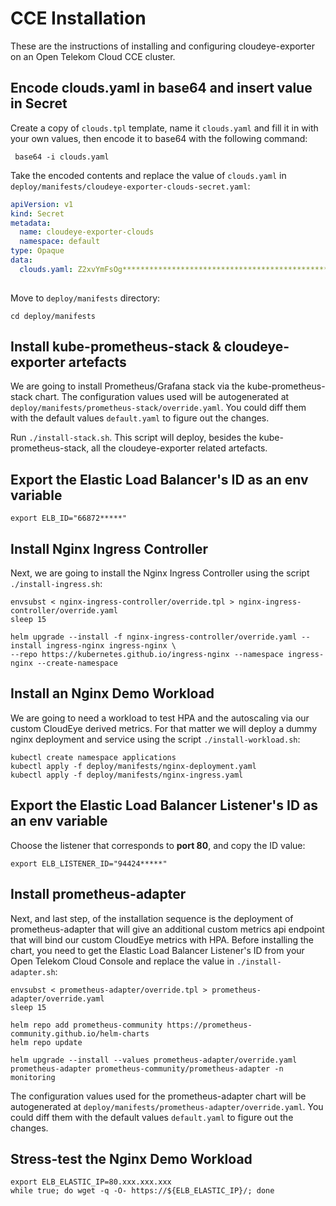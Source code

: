 # CCE Installation

These are the instructions of installing and configuring cloudeye-exporter on an Open Telekom Cloud CCE cluster.

## Encode clouds.yaml in base64 and insert value in Secret

Create a copy of `clouds.tpl` template, name it `clouds.yaml` and fill it in with your own values, then encode it to 
base64 with the following command:

```shell
 base64 -i clouds.yaml 
```

Take the encoded contents and replace the value of `clouds.yaml` in `deploy/manifests/cloudeye-exporter-clouds-secret.yaml`:

```yaml
apiVersion: v1
kind: Secret
metadata:
  name: cloudeye-exporter-clouds
  namespace: default
type: Opaque
data:
  clouds.yaml: Z2xvYmFsOg************************************************************
  
```

Move to `deploy/manifests` directory:

```shell
cd deploy/manifests
```

## Install kube-prometheus-stack & cloudeye-exporter artefacts

We are going to install Prometheus/Grafana stack via the kube-prometheus-stack chart. The configuration values used 
will be autogenerated at `deploy/manifests/prometheus-stack/override.yaml`. You could diff them with the default values `default.yaml`
to figure out the changes.

Run `./install-stack.sh`. This script will deploy, besides the kube-prometheus-stack, all the cloudeye-exporter 
related artefacts.

## Export the Elastic Load Balancer's ID as an env variable

```shell
export ELB_ID="66872*****"
```

## Install Nginx Ingress Controller

Next, we are going to install the Nginx Ingress Controller using the script `./install-ingress.sh`:

```shell
envsubst < nginx-ingress-controller/override.tpl > nginx-ingress-controller/override.yaml
sleep 15

helm upgrade --install -f nginx-ingress-controller/override.yaml --install ingress-nginx ingress-nginx \
--repo https://kubernetes.github.io/ingress-nginx --namespace ingress-nginx --create-namespace
```

## Install an Nginx Demo Workload

We are going to need a workload to test HPA and the autoscaling via our custom CloudEye derived metrics. For that matter
we will deploy a dummy nginx deployment and service using the script `./install-workload.sh`:

```shell
kubectl create namespace applications
kubectl apply -f deploy/manifests/nginx-deployment.yaml
kubectl apply -f deploy/manifests/nginx-ingress.yaml
```

## Export the Elastic Load Balancer Listener's ID as an env variable

Choose the listener that corresponds to **port 80**, and copy the ID value:

```shell
export ELB_LISTENER_ID="94424*****"
```

## Install prometheus-adapter

Next, and last step, of the installation sequence is the deployment of prometheus-adapter that will give an additional 
custom metrics api endpoint that will bind our custom CloudEye metrics with HPA. Before installing the chart, you need to
get the Elastic Load Balancer Listener's ID from your Open Telekom Cloud Console and replace the value in `./install-adapter.sh`:

```shell
envsubst < prometheus-adapter/override.tpl > prometheus-adapter/override.yaml
sleep 15

helm repo add prometheus-community https://prometheus-community.github.io/helm-charts
helm repo update

helm upgrade --install --values prometheus-adapter/override.yaml prometheus-adapter prometheus-community/prometheus-adapter -n monitoring
```

The configuration values used for the prometheus-adapter chart will be autogenerated at `deploy/manifests/prometheus-adapter/override.yaml`.
You could diff them with the default values `default.yaml` to figure out the changes.

## Stress-test the Nginx Demo Workload

```shell
export ELB_ELASTIC_IP=80.xxx.xxx.xxx
while true; do wget -q -O- https://${ELB_ELASTIC_IP}/; done
```




